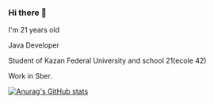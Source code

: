 ### Hi there 👋

I'm 21 years old

Java Developer

Student of Kazan Federal University and school 21(ecole 42) 

Work in Sber.

[![Anurag's GitHub stats](https://github-readme-stats.vercel.app/api?username=paminna&show_icons=true&theme=dracula)](https://github.com/anuraghazra/github-readme-stats)

<!--
**paminna/paminna** is a ✨ _special_ ✨ repository because its `README.md` (this file) appears on your GitHub profile.

Here are some ideas to get you started:

- 🔭 I’m currently working on webserv
- 🌱 I’m currently learning java
- 👯 I’m looking to collaborate on ...
- 🤔 I’m looking for help with ...
- 💬 Ask me about ...
- 📫 How to reach me: ...
- 😄 Pronouns: ...
- ⚡ Fun fact: ...
-->
